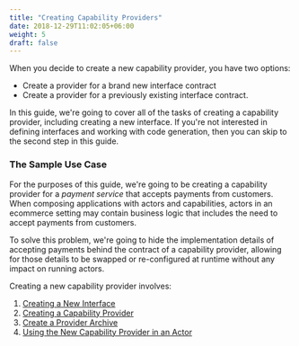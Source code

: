 ```yaml
---
title: "Creating Capability Providers"
date: 2018-12-29T11:02:05+06:00
weight: 5
draft: false
---
```


When you decide to create a new capability provider, you have two options:
* Create a provider for a brand new interface contract
* Create a provider for a previously existing interface contract.

In this guide, we're going to cover all of the tasks of creating a capability provider, including creating a new interface. If you're not interested in defining interfaces and working with code generation, then you can skip to the second step in this guide.

### The Sample Use Case

For the purposes of this guide, we're going to be creating a capability provider for a _payment service_ that accepts payments from customers. When composing applications with actors and capabilities, actors in an ecommerce setting may contain business logic that includes the need to accept payments from customers.

To solve this problem, we're going to hide the implementation details of accepting payments behind the contract of a capability provider, allowing for those details to be swapped or re-configured at runtime without any impact on running actors.

Creating a new capability provider involves:

1. [Creating a New Interface](./new-interface)
1. [Creating a Capability Provider](./rust)
1. [Create a Provider Archive](./create-par)
1. [Using the New Capability Provider in an Actor](./consuming)
